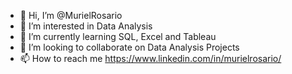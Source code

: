 - 👋 Hi, I’m @MurielRosario
- 👀 I’m interested in Data Analysis
- 🌱 I’m currently learning SQL, Excel and Tableau
- 💞️ I’m looking to collaborate on Data Analysis Projects
- 📫 How to reach me https://www.linkedin.com/in/murielrosario/

<!---
MurielRosario/MurielRosario is a ✨ special ✨ repository because its `README.md` (this file) appears on your GitHub profile.
You can click the Preview link to take a look at your changes.
--->
